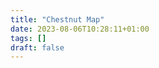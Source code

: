 ```yaml
---
title: "Chestnut Map"
date: 2023-08-06T10:28:11+01:00
tags: []
draft: false
---
```


<link rel="stylesheet" href="https://unpkg.com/leaflet@1.9.3/dist/leaflet.css"
     integrity="sha256-kLaT2GOSpHechhsozzB+flnD+zUyjE2LlfWPgU04xyI="
     crossorigin=""/>


<script src="https://unpkg.com/leaflet@1.9.3/dist/leaflet.js"
     integrity="sha256-WBkoXOwTeyKclOHuWtc+i2uENFpDZ9YPdf5Hf+D7ewM="
     crossorigin=""></script>

<div id="map"></div>
<style> #map { height: 800px; }</style>

<script>
    var marker; // Declare marker globally
    var map;    // Declare map globally

    function readFile(file) {
        var f = new XMLHttpRequest();
        f.open("GET", file, false);
        f.onreadystatechange = function() {
            if (f.readyState === 4 && f.status == 200) {
                var res = f.responseText;
                valueCallBack(res);
            }
        };
        f.send(null);
    }

    readFile('/docs/chestnut_data.txt');

    function updateMarker() {
        // Get current location
        if (navigator.geolocation) {
            navigator.geolocation.getCurrentPosition(function(position) {
                var pos = {
                    lat: position.coords.latitude,
                    lng: position.coords.longitude
                };

                // Update marker position
                marker.setLatLng(pos);
                // map.panTo(pos);
            }, function() {
                // Handle errors, e.g., user denied location access
                console.error('Error: The Geolocation service failed.');
            });
        } else {
            // Browser doesn't support Geolocation
            console.error('Error: Your browser doesn\'t support geolocation.');
        }
    }

    function valueCallBack(res) {
        map = L.map('map').setView([51.71851, -1.25758], 15);

        L.tileLayer('https://tile.openstreetmap.org/{z}/{x}/{y}.png', {
            maxZoom: 22,
            attribution: '&copy; <a href="http://www.openstreetmap.org/copyright">OpenStreetMap</a>'
        }).addTo(map);

        res = res.split("\n");

        for (let i = 1; i < res.length - 1; i++) {
            var chestnut = res[i].split(',');
            marker = L.marker([chestnut[1], chestnut[2]]).addTo(map);
        }
        L.control.scale().addTo(map);

        // Get current location
        if (navigator.geolocation) {
            navigator.geolocation.getCurrentPosition(function(position) {
                var pos = {
                    lat: position.coords.latitude,
                    lng: position.coords.longitude
                };

                var redIcon = L.icon({
                    iconUrl: 'https://raw.githubusercontent.com/pointhi/leaflet-color-markers/master/img/marker-icon-2x-red.png',
                    iconSize: [25, 41],
                    iconAnchor: [12, 41],
                    popupAnchor: [1, -34],
                    shadowSize: [41, 41],
                    shadowUrl: 'https://cdnjs.cloudflare.com/ajax/libs/leaflet/1.7.1/images/marker-shadow.png'
                });

                // Add a marker for the user's current position
                marker = L.marker(pos, { icon: redIcon }).addTo(map).bindPopup("You are here");

                setInterval(updateMarker, 1000);
            }, function() {
                // Handle errors, e.g., user denied location access
                alert('Error: The Geolocation service failed.');
            });
        } else {
            // Browser doesn't support Geolocation
            alert('Error: Your browser doesn\'t support geolocation.');
        }
    }
</script>





